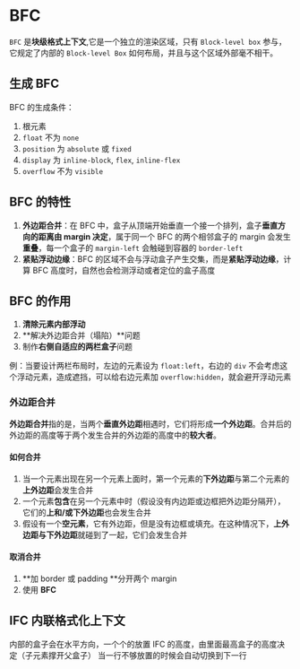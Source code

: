 # BFC

`BFC` 是**块级格式上下文**,它是一个独立的渲染区域，只有 `Block-level box` 参与， 它规定了内部的 `Block-level Box` 如何布局，并且与这个区域外部毫不相干。

## 生成 BFC

BFC 的生成条件：

1. 根元素
2. `float` 不为 `none`
3. `position` 为 `absolute` 或 `fixed`
4. `display` 为 `inline-block`, `flex`, `inline-flex`
5. `overflow` 不为 `visible`

## BFC 的特性

1. **外边距合并**：在 BFC 中，盒子从顶端开始垂直一个接一个排列，盒子**垂直方向的距离由 margin 决定**，属于同一个 BFC 的两个相邻盒子的 margin 会发生**重叠**，每一个盒子的 `margin-left` 会触碰到容器的 `border-left`
2. **紧贴浮动边缘**：BFC 的区域不会与浮动盒子产生交集，而是**紧贴浮动边缘**，计算 BFC 高度时，自然也会检测浮动或者定位的盒子高度

## BFC 的作用

1. **清除元素内部浮动**
2. **解决外边距合并（塌陷）**问题
3. 制作**右侧自适应的两栏盒子**问题

例：当要设计两栏布局时，左边的元素设为 `float:left`，右边的 `div` 不会考虑这个浮动元素，造成遮挡，可以给右边元素加 `overflow:hidden`，就会避开浮动元素

### 外边距合并

**外边距合并**指的是，当两个**垂直外边距**相遇时，它们将形成**一个外边距**。合并后的外边距的高度等于两个发生合并的外边距的高度中的**较大者**。

#### 如何合并

1. 当一个元素出现在另一个元素上面时，第一个元素的**下外边距**与第二个元素的**上外边距**会发生合并
2. 一个元素**包含**在另一个元素中时（假设没有内边距或边框把外边距分隔开），它们的**上和/或下外边距**也会发生合并
3. 假设有一个**空元素**，它有外边距，但是没有边框或填充。在这种情况下，**上外边距与下外边距**就碰到了一起，它们会发生合并

#### 取消合并

1. **加 border 或 padding **分开两个 margin
2. 使用 **BFC**

## IFC 内联格式化上下文

内部的盒子会在水平方向，一个个的放置
IFC 的高度，由里面最高盒子的高度决定（子元素撑开父盒子）
当一行不够放置的时候会自动切换到下一行
